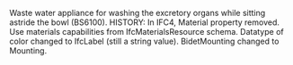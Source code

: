 Waste water appliance for washing the excretory organs while sitting astride the bowl (BS6100). HISTORY: In IFC4, Material property removed. Use materials capabilities from IfcMaterialsResource schema. Datatype of color changed to IfcLabel (still a string value). BidetMounting changed to Mounting.

